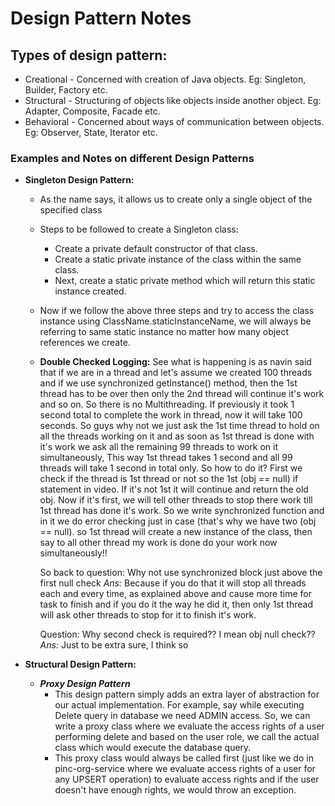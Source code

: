 # Design Pattern Notes

## Types of design pattern:
* Creational - Concerned with creation of Java objects. Eg: Singleton, Builder, Factory etc.
* Structural - Structuring of objects like objects inside another object. Eg: Adapter, Composite, Facade etc.
* Behavioral - Concerned about ways of communication between objects. Eg: Observer, State, Iterator etc.

### Examples and Notes on different Design Patterns
* **Singleton Design Pattern:**
   * As the name says, it allows us to create only a single object of the specified class
   * Steps to be followed to create a Singleton class:
      * Create a private default constructor of that class.
      * Create a static private instance of the class within the same class.
      * Next, create a static private method which will return this static instance created.
   * Now if we follow the above three steps and try to access the class instance using ClassName.staticInstanceName, we 
      will always be referring to same static instance no matter how many object references we create. 
   * **Double Checked Logging:**
     See what is happening is as navin said that if we are in a thread and let's assume we created 100 threads and if we
     use synchronized getInstance() method, then the 1st thread has to be over then only the 2nd thread will continue 
     it's work and so on. So there is no Multithreading. If previously it took 1 second total to complete the work in 
     thread, now it will take 100 seconds.
     So guys why not we just ask the 1st time thread to hold on all the threads working on it and as soon as 1st thread 
     is done with it's work we ask all the remaining 99 threads to work on it simultaneously, This way 1st thread takes 
     1 second and all 99 threads will take 1 second in total only. So how to do it?
     First we check if the thread is 1st thread or not so the 1st (obj == null) if statement in video. If it's not 1st 
     it will continue and return the old obj.
     Now if it's first, we will tell other threads to stop there work till 1st thread has done it's work. So we write 
     synchronized function and in it we do error checking just in case (that's why we have two (obj == null). so 1st 
     thread will create a new instance of the class, then say to all other thread my work is done do your work now 
     simultaneously!!
     
     So back to question: Why not use synchronized block just above the first null check
     *Ans:* Because if you do that it will stop all threads each and every time, as explained above and cause more time
     for task to finish and if you do it the way he did it, then only 1st thread will ask other threads to stop for it 
     to finish it's work.

     Question: Why second check is required?? I mean obj null check??
     *Ans:* Just to be extra sure, I think so

* **Structural Design Pattern:**
   * ***Proxy Design Pattern***
      * This design pattern simply adds an extra layer of abstraction for our actual implementation. For example, say
   while executing Delete query in database we need ADMIN access. So, we can write a proxy class where we evaluate the
   access rights of a user performing delete and based on the user role, we call the actual class which would execute the
   database query. 
      * This proxy class would always be called first (just like we do in pinc-org-service where we evaluate access 
        rights of a user for any UPSERT operation) to evaluate access rights and if the user doesn't have enough rights,
        we would throw an exception. 
